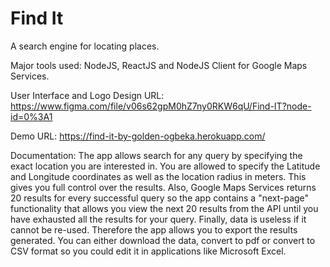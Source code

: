 # Find It

A search engine for locating places.

Major tools used: NodeJS, ReactJS and NodeJS Client for Google Maps Services.

User Interface and Logo Design URL: https://www.figma.com/file/v06s62gpM0hZ7ny0RKW6qU/Find-IT?node-id=0%3A1

Demo URL: https://find-it-by-golden-ogbeka.herokuapp.com/

Documentation:
The app allows search for any query by specifying the exact location you are interested in. You are allowed to specify the Latitude and Longitude coordinates as well as the location radius in meters. This gives you full control over the results.
Also, Google Maps Services returns 20 results for every successful query so the app contains a "next-page" functionality that allows you view the next 20 results from the API until you have exhausted all the results for your query.
Finally, data is useless if it cannot be re-used. Therefore the app allows you to export the results generated. You can either download the data, convert to pdf or convert to CSV format so you could edit it in applications like Microsoft Excel.
